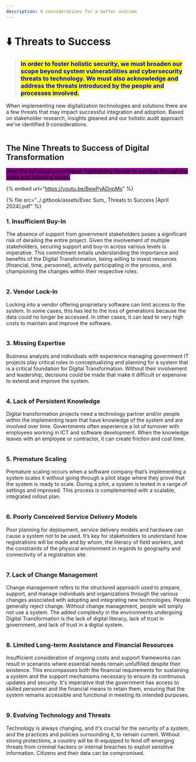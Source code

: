 ```yaml
---
description: 9 considerations for a better outcome
---
```


# ⬇️ Threats to Success

> ### <mark style="color:blue;">In order to foster holistic security, we must broaden our scope beyond system vulnerabilities and cybersecurity threats to technology. We must also acknowledge and address the threats introduced by the people and processes involved.</mark>

When implementing new digitalization technologies and solutions there are a few threats that may impact successful integration and adoption. Based on stakeholder research, insights gleaned and our holistic audit approach we've identified 9 considerations.&#x20;

<figure><img src="../.gitbook/assets/threatstosuccess-01.jpg" alt=""><figcaption></figcaption></figure>



## The Nine Threats to Success of Digital Transformation&#x20;

<mark style="background-color:purple;">View the full visual presentation highlighting threats to success through the video and following slides.</mark>

{% embed url="https://youtu.be/BewPyADnpMs" %}

{% file src="../.gitbook/assets/Exec Sum_ Threats to Success [April 2024].pdf" %}

### 1. Insufficient Buy-In

The absence of support from government stakeholders poses a significant risk of derailing the entire project. Given the involvement of multiple stakeholders, securing support and buy-in across various levels is imperative. This commitment entails understanding the importance and benefits of the Digital Transformation, being willing to invest resources (financial, time, personnel), actively participating in the process, and championing the changes within their respective roles.

<figure><img src="../.gitbook/assets/threatstosuccess-03.jpg" alt=""><figcaption></figcaption></figure>

### 2. Vendor Lock-In

Locking into a vendor offering proprietary software can limit access to the system. In some cases, this has led to the loss of generations because the data could no longer be accessed. In other cases, it can lead to very high costs to maintain and improve the software.

<figure><img src="../.gitbook/assets/threatstosuccess-04.jpg" alt=""><figcaption></figcaption></figure>

### 3. Missing Expertise

Business analysts and individuals with experience managing government IT projects play critical roles in conceptualizing and planning for a system that is a critical foundation for Digital Transformation. Without their involvement and leadership, decisions could be made that make it difficult or expensive to extend and improve the system.&#x20;

<figure><img src="../.gitbook/assets/threatstosuccess-05.jpg" alt=""><figcaption></figcaption></figure>

### 4. Lack of Persistent Knowledge

Digital transformation projects need a technology partner and/or people within the implementing team that have knowledge of the system and are involved over time. Governments often experience a lot of turnover with employees working in ICT and software development. When the knowledge leaves with an employee or contractor, it can create friction and cost time.

<figure><img src="../.gitbook/assets/threatstosuccess-06.jpg" alt=""><figcaption></figcaption></figure>

### 5. Premature Scaling

Premature scaling occurs when a software company that’s implementing a system scales it without going through a pilot stage where they prove that the system is ready to scale. During a pilot, a system is tested in a range of settings and improved. This process is complemented with a scalable, integrated rollout plan.

<figure><img src="../.gitbook/assets/threatstosuccess-07.jpg" alt=""><figcaption></figcaption></figure>

### 6. Poorly Conceived Service Delivery Models

Poor planning for deployment, service delivery models and hardware can cause a system not to be used. It’s key for stakeholders to understand how registrations will be made and by whom, the literacy of field workers, and the constraints of the physical environment in regards to geography and connectivity of a registration site.

<figure><img src="../.gitbook/assets/threatstosuccess-08.jpg" alt=""><figcaption></figcaption></figure>

### 7. Lack of Change Management

Change management refers to the structured approach used to prepare, support, and manage individuals and organizations through the various changes associated with adopting and integrating new technologies. People generally reject change. Without change management, people will simply not use a system. The added complexity in the environments undergoing Digital Transformation is the lack of digital literacy, lack of trust in government, and lack of trust in a digital system.&#x20;

<figure><img src="../.gitbook/assets/threatstosuccess-09.jpg" alt=""><figcaption></figcaption></figure>

### 8. Limited Long-term Assistance and Financial Resources

Insufficient consideration of ongoing costs and support frameworks can result in scenarios where essential needs remain unfulfilled despite their existence. This encompasses both the financial requirements for sustaining a system and the support mechanisms necessary to ensure its continuous updates and security. It's imperative that the government has access to skilled personnel and the financial means to retain them, ensuring that the system remains accessible and functional in meeting its intended purposes.

<figure><img src="../.gitbook/assets/threatstosuccess-10.jpg" alt=""><figcaption></figcaption></figure>

### 9. Evolving Technology and Threats

Technology is always changing, and it's crucial for the security of a system, and the practices and policies surrounding it, to remain current. Without strong protections, a country will be ill-equipped to fend off emerging threats from criminal hackers or internal breaches to exploit sensitive information. Citizens and their data can be compromised.

<figure><img src="../.gitbook/assets/threatstosuccess-11.jpg" alt=""><figcaption></figcaption></figure>


